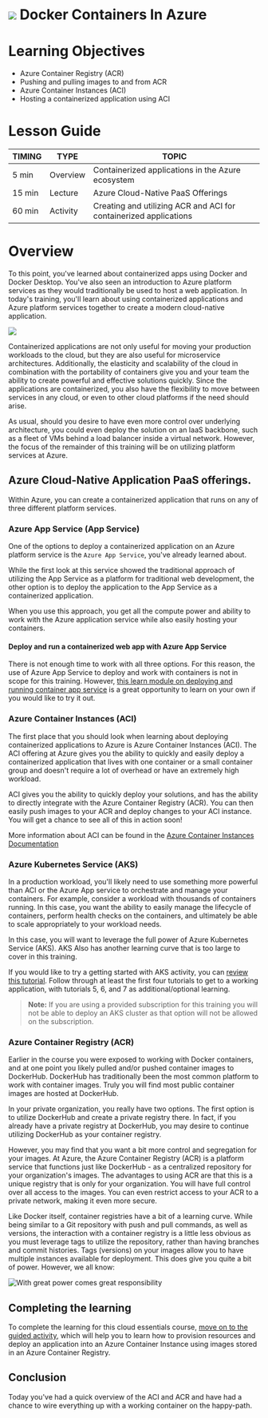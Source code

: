 # ![](https://ga-dash.s3.amazonaws.com/production/assets/logo-9f88ae6c9c3871690e33280fcf557f33.png) Docker Containers In Azure

# Learning Objectives

- Azure Container Registry (ACR)
- Pushing and pulling images to and from ACR
- Azure Container Instances (ACI)
- Hosting a containerized application using ACI

# Lesson Guide

| TIMING  | TYPE  | TOPIC  |
|:--|---|---|  
| 5 min  | Overview | Containerized applications in the Azure ecosystem |  
| 15 min | Lecture | Azure Cloud-Native PaaS Offerings |
| 60 min | Activity | Creating and utilizing ACR and ACI for containerized applications |  

# Overview  

To this point, you've learned about containerized apps using Docker and Docker Desktop.  You've also seen an introduction to Azure platform services as they would traditionally be used to host a web application. In today's training, you'll learn about using containerized applications and Azure platform services together to create a modern cloud-native application.   

![](https://media.giphy.com/media/NmerZ36iBkmKk/giphy.gif)

Containerized applications are not only useful for moving your production workloads to the cloud, but they are also useful for microservice architectures.  Additionally, the elasticity and scalability of the cloud in combination with the portability of containers give you and your team the ability to create powerful and effective solutions quickly. Since the applications are containerized, you also have the flexibility to move between services in any cloud, or even to other cloud platforms if the need should arise. 

As usual, should you desire to have even more control over underlying architecture, you could even deploy the solution on an IaaS backbone, such as a fleet of VMs behind a load balancer inside a virtual network.  However, the focus of the remainder of this training will be on utilizing platform services at Azure.  

## Azure Cloud-Native Application PaaS offerings.

Within Azure, you can create a containerized application that runs on any of three different platform services.  

### Azure App Service (App Service)

One of the options to deploy a containerized application on an Azure platform service is the `Azure App Service`, you've already learned about.  

While the first look at this service showed the traditional approach of utilizing the App Service as a platform for traditional web development, the other option is to deploy the application to the App Service as a containerized application.  

When you use this approach, you get all the compute power and ability to work with the Azure application service while also easily hosting your containers.  

#### Deploy and run a containerized web app with Azure App Service 

There is not enough time to work with all three options.  For this reason, the use of Azure App Service to deploy and work with containers is not in scope for this training.  However, [this learn module on deploying and running container app service](https://docs.microsoft.com/en-us/learn/modules/deploy-run-container-app-service/) is a great opportunity to learn on your own if you would like to try it out.   

### Azure Container Instances (ACI)

The first place that you should look when learning about deploying containerized applications to Azure is Azure Container Instances (ACI).  The ACI offering at Azure gives you the ability to quickly and easily deploy a containerized application that lives with one container or a small container group and doesn't require a lot of overhead or have an extremely high workload. 

ACI gives you the ability to quickly deploy your solutions, and has the ability to directly integrate with the Azure Container Registry (ACR).  You can then easily push images to your ACR and deploy changes to your ACI instance.  You will get a chance to see all of this in action soon!

More information about ACI can be found in the [Azure Container Instances Documentation](https://docs.microsoft.com/en-us/azure/container-instances/)  

### Azure Kubernetes Service (AKS)

In a production workload, you'll likely need to use something more powerful than ACI or the Azure App service to orchestrate and manage your containers.  For example, consider a workload with thousands of containers running.  In this case, you want the ability to easily manage the lifecycle of containers, perform health checks on the containers, and ultimately be able to scale appropriately to your workload needs.

In this case, you will want to leverage the full power of Azure Kubernetes Service (AKS). AKS Also has another learning curve that is too large to cover in this training. 

If you would like to try a getting started with AKS activity, you can [review this tutorial](https://learn.microsoft.com/en-us/azure/aks/tutorial-kubernetes-prepare-app).  Follow through at least the first four tutorials to get to a working application, with tutorials 5, 6, and 7 as additional/optional learning.

>**Note:** If you are using a provided subscription for this training you will not be able to deploy an AKS cluster as that option will not be allowed on the subscription.

### Azure Container Registry (ACR)  

Earlier in the course you were exposed to working with Docker containers, and at one point you likely pulled and/or pushed container images to DockerHub.  DockerHub has traditionally been the most common platform to work with container images. Truly you will find most public container images are hosted at DockerHub.

In your private organization, you really have two options. The first option is to utilize DockerHub and create a private registry there. In fact, if you already have a private registry at DockerHub, you may desire to continue utilizing DockerHub as your container registry.

However, you may find that you want a bit more control and segregation for your images. At Azure, the Azure Container Registry (ACR) is a platform service that functions just like DockerHub - as a centralized repository for your organization's images.  The advantages to using ACR are that this is a unique registry that is only for your organization.  You will have full control over all access to the images.  You can even restrict access to your ACR to a private network, making it even more secure.

Like Docker itself, container registries have a bit of a learning curve.  While being similar to a Git repository with push and pull commands, as well as versions, the interaction with a container registry is a little less obvious as you must leverage tags to utilize the repository, rather than having branches and commit histories.  Tags (versions) on your images allow you to have multiple instances available for deployment.  This does give you quite a bit of power.  However, we all know:  

![With great power comes great responsibility](https://media.giphy.com/media/MCZ39lz83o5lC/giphy.gif)  

## Completing the learning

To complete the learning for this cloud essentials course, [move on to the guided activity](./PracticalLab-ProvisionResourcesAndDeployAContainerizedApplication.md), which will help you to learn how to provision resources and deploy an application into an Azure Container Instance using images stored in an Azure Container Registry.

## Conclusion 

Today you've had a quick overview of the ACI and ACR and have had a chance to wire everything up with a working container on the happy-path.  
